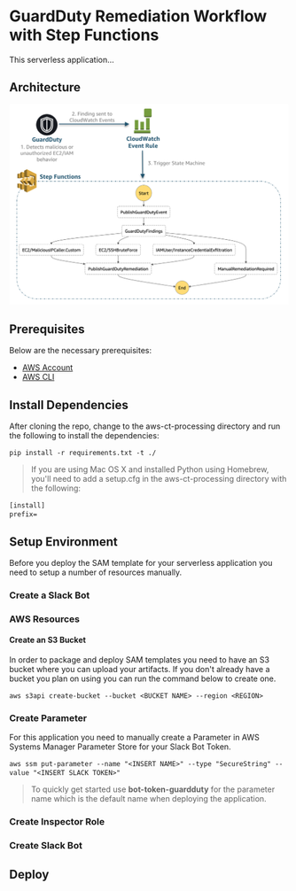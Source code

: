 # GuardDuty Remediation Workflow with Step Functions

This serverless application...

## Architecture

![Architecture](images/aws-remediation-arch.png)

## Prerequisites

Below are the necessary prerequisites:

*	[AWS Account](https://aws.amazon.com/premiumsupport/knowledge-center/create-and-activate-aws-account/)
*	[AWS CLI](https://aws.amazon.com/cli/)

## Install Dependencies

After cloning the repo, change to the aws-ct-processing directory and run the following to install the dependencies:

```
pip install -r requirements.txt -t ./
```

> If you are using Mac OS X and installed Python using Homebrew, you'll need to add a setup.cfg in the aws-ct-processing directory with the following:

```
[install]
prefix=
```

## Setup Environment

Before you deploy the SAM template for your serverless application you need to setup a number of resources manually.

### Create a Slack Bot

### AWS Resources

#### Create an S3 Bucket

In order to package and deploy SAM templates you need to have an S3 bucket where you can upload your artifacts.  If you don't already have a bucket you plan on using you can run the command below to create one.

```
aws s3api create-bucket --bucket <BUCKET NAME> --region <REGION>
```

### Create Parameter

For this application you need to manually create a Parameter in AWS Systems Manager Parameter Store for your Slack Bot Token.

```
aws ssm put-parameter --name "<INSERT NAME>" --type "SecureString" --value "<INSERT SLACK TOKEN>"
```

>	To quickly get started use **bot-token-guardduty** for the parameter name which is the default name when deploying the application.
### Create Inspector Role

### Create Slack Bot

## Deploy



